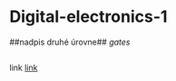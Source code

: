 # Digital-electronics-1

##nadpis druhé úrovne##
*gates*

 ```vhdl


 ```
 link 
 [link](https://github.com/xmarak02/Digital-electronics-1/")
 

